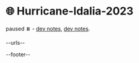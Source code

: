 # 🌐 Hurricane-Idalia-2023

paused ⏸️ - [dev notes](https://arash-kamangir.medium.com/%EF%B8%8F-conversations-with-ai-229-9257441b3ac0), [dev notes](https://medium.com/@arash-kamangir/%EF%B8%8F-conversations-with-ai-228-f55a0fdf409a).

--urls--

--footer--